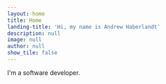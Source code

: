 ```yaml
---
layout: home
title: Home
landing-title: 'Hi, my name is Andrew Haberlandt'
description: null
image: null
author: null
show_tile: false
---
```


I'm a software developer.
